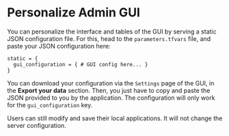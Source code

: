 # Personalize Admin GUI

You can personalize the interface and tables of the GUI by serving a static JSON configuration file. For this, head to the `parameters.tfvars` file, and paste your JSON configuration here:

```hcl
static = {
  gui_configuration = { # GUI config here... } 
}
```

You can download your configuration via the `Settings` page of the GUI, in the **Export your data** section. Then, you just have to copy and paste the JSON provided to you by the application. The configuration will only work for the `gui_configuration` key.

Users can still modify and save their local applications. It will not change the server configuration.
